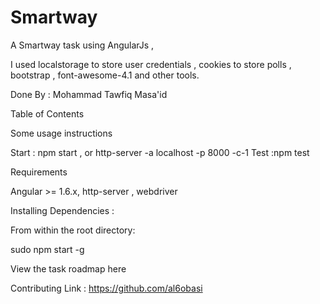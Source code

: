 # Smartway

A Smartway  task using AngularJs , 

I used localstorage to store user credentials , cookies to store polls , bootstrap , font-awesome-4.1 and other tools.



Done  By : Mohammad Tawfiq Masa'id 

Table of Contents


Some usage instructions

Start : npm start , or http-server -a localhost -p 8000 -c-1
Test :npm test

Requirements

Angular >= 1.6.x,  http-server , webdriver

Installing Dependencies :


From within the root directory:

sudo npm start -g 

View the task roadmap here

Contributing
Link : https://github.com/al6obasi
